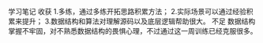 学习笔记
收获
1.多练，通过多练开拓思路积累方法；
2.实际场景可以通过经验积累来提升；
3.数据结构和算法对理解源码以及底层逻辑帮助很大。
不足
数据结构掌握不牢固，对不熟悉数据结构的畏惧心理，不过通过这一周训练已经克服很多。